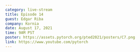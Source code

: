 ```yaml
---
category: live-stream
title: Episode 14
guest: Edgar Riba
company: Kornia
date: August 17, 2021
time: 9AM PST
poster: https://assets.pytorch.org/pted2021/posters/C7.png
link: https://www.youtube.com/pytorch
---
```

